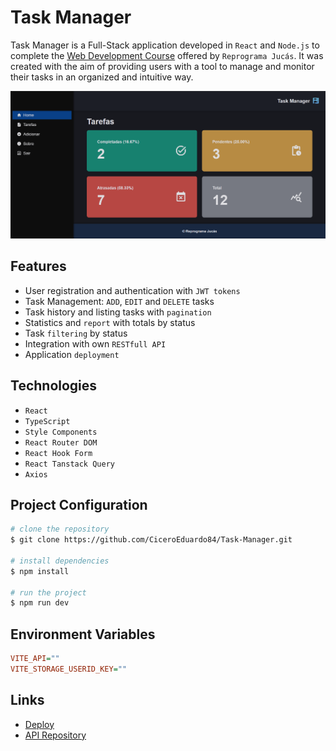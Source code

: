 # Task Manager

Task Manager is a Full-Stack application developed in `React` and `Node.js` to complete the [Web Development Course](https://emanuelquintino.github.io/Page-WDC/) offered by `Reprograma Jucás`. It was created with the aim of providing users with a tool to manage and monitor their tasks in an organized and intuitive way.

![home-layout](./src/assets/home-layout.png)

## Features

- User registration and authentication with `JWT tokens`
- Task Management: `ADD`, `EDIT` and `DELETE` tasks
- Task history and listing tasks with `pagination`
- Statistics and `report` with totals by status
- Task `filtering` by status
- Integration with own `RESTfull API`
- Application `deployment`

## Technologies

- `React`
- `TypeScript`
- `Style Components`
- `React Router DOM`
- `React Hook Form`
- `React Tanstack Query`
- `Axios`

## Project Configuration

```bash
# clone the repository
$ git clone https://github.com/CiceroEduardo84/Task-Manager.git

# install dependencies
$ npm install

# run the project
$ npm run dev
```

## Environment Variables

```ini
VITE_API=""
VITE_STORAGE_USERID_KEY=""
```

## Links

- [Deploy](https://task-manager-gamma-plum.vercel.app/)
- [API Repository](https://github.com/CiceroEduardo84/Task-Manager-API.git)
